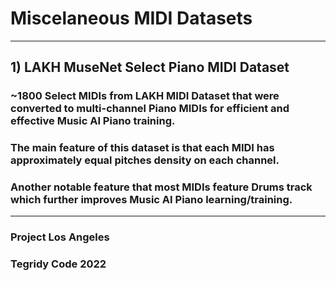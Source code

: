 # Miscelaneous MIDI Datasets

***

## 1) LAKH MuseNet Select Piano MIDI Dataset
### ~1800 Select MIDIs from LAKH MIDI Dataset that were converted to multi-channel Piano MIDIs for efficient and effective Music AI Piano training.
### The main feature of this dataset is that each MIDI has approximately equal pitches density on each channel.
### Another notable feature that most MIDIs feature Drums track which further improves Music AI Piano learning/training.

***

### Project Los Angeles
### Tegridy Code 2022
